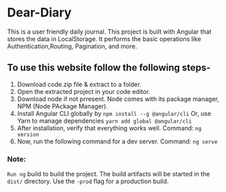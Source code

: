 # Dear-Diary

This is a user friendly daily journal. This project is built with Angular that stores the data in LocalStorage. It performs the basic operations like Authentication,Routing, Pagination, and more.

## To use this website follow the following steps-
1. Download code.zip file & extract to a folder.
2. Open the extracted project in your code editor.
3. Download node if not prresent. Node comes with its package manager, NPM (Node PAckage Manager).
4. Install Angular CLI globally by `npm install --g @angular/cli`
   Or, use Yarn to manage dependencies `yarn add global @angular/cli`
4. After installation, verify that everything works well.
Command: `ng version`
6. Now, run the following command for a dev server. 
Command: `ng serve`
### Note:
`Run ng` build to build the project. The  build artifacts will be started in the `dist/` directory. Use the `-prod` flag for a production build.
